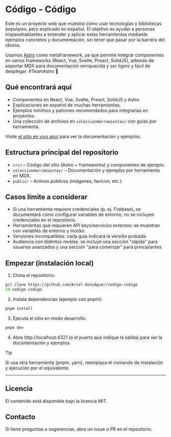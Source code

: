 # Código - Código

Este es un proyecto web que muestra cómo usar tecnologías y bibliotecas populares, pero explicado en español. El objetivo es ayudar a personas hispanohablantes a entender y aplicar estas herramientas mediante ejemplos concretos y documentación, sin tener que pasar por la barrera del idioma.

Usamos [Astro](https://astro.build/) como metaframework, ya que permite integrar componentes en varios frameworks (React, Vue, Svelte, Preact, SolidJS), además de soportar MDX para documentación enriquecida y ser ligero y fácil de desplegar. #TeamAstro 🚀

## Qué encontrará aquí

- Componentes en React, Vue, Svelte, Preact, SolidJS y Astro.
- Explicaciones en español de muchas herramientas.
- Ejemplos mínimos y patrones recomendados para integrarlas en proyectos.
- Una colección de archivos en `coleccionHerramientas/` con guías por herramienta.

Visite [el sitio en vivo aquí](https://codigo-codigo.vercel.app/) para ver la documentación y ejemplos.

## Estructura principal del repositorio

- `src/` – Código del sitio (Astro + frameworks) y componentes de ejemplo.
- `coleccionHerramientas/` – Documentación y ejemplos por herramienta en MDX.
- `public/` – Activos públicos (imágenes, favicon, etc.).

## Casos límite a considerar

- Si una herramienta requiere credenciales (p. ej. Firebase), se documentará cómo configurar variables de entorno; no se incluyen credenciales en el repositorio.
- Herramientas que requieren API keys/servicios externos: se muestran con variables de entorno y mocks.
- Versiones incompatibles: cada guía indicará la versión probada.
- Audiencia con distintos niveles: se incluye una sección "rápida" para usuarios avanzados y una sección "para comenzar" para principiantes.

## Empezar (instalación local)

1. Clona el repositorio:

```bash
git clone https://github.com/Ariel-GonzAguer/codigo-codigo
cd codigo-codigo
```

2. Instala dependencias (ejemplo con pnpm):

```bash
pnpm install
```

3. Ejecuta el sitio en modo desarrollo:

```bash
pnpm dev
```

4. Abre http://localhost:4321 (o el puerto que indique la salida) para ver la documentación y ejemplos.

> [!TIP]
> Si usa otra herramienta (pnpm, yarn), reemplaza el comando de instalación y ejecución por el equivalente.

---

## Licencia

El contenido está disponible bajo la licencia MIT.

## Contacto

Si tiene preguntas o sugerencias, abra un issue o PR en el repositorio.
